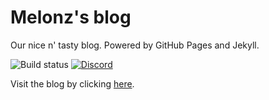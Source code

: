 # Melonz's blog
Our nice n' tasty blog. Powered by GitHub Pages and Jekyll.

![Build status](https://travis-ci.org/Melonz/melonz.github.io.svg?branch=master)
[![Discord](https://img.shields.io/badge/discord-melonz-7289DA.svg)](https://discord.gg/rQBPWrV)


Visit the blog by clicking [here](https://blog.melonz.nl).
